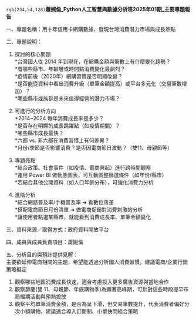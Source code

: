 `rgb(234,54,128)`**蕭婉倫_Python人工智慧與數據分析班2025年01期_主要專題報告**

一、專題名稱：用十年信用卡網購數據，發現台灣消費潛力市場與成長熱點  

二、專題說明：  
1. 探討的核心問題  
   *台灣國人從 2014 年到現在，在網購金額與筆數上有什麼變化趨勢？  
   *有哪些縣市、年齡層或時間點消費變化最劇烈？  
   *疫情前後（2020年）網購習慣是否明顯改變？  
   *是否能從資料中看出消費升級（單筆金額提高）或平台多元化（交易筆數增加）？  
   *哪些縣市或族群是未來值得經營的潛力市場？  
  
2. 可進行的分析方向  
   *2014~2024 每年消費成長率是多少？  
   *是否存在明顯的成長跳躍點（如疫情期間）？  
   *哪些縣市成長最快？  
   *六都 vs. 非六都在消費習慣上有何差異？  
   *月份/季節是否影響消費？是否因電商節日波動？（雙11、母親節等）  
  
3. 專題亮點  
   *結合政策、社會事件（如疫情、電商興起）進行跨時間觀察  
   *運用 Power BI 做動態圖表，可互動調整篩選條件（如年份/縣市）  
   *若結合其他公開資料（如人口年齡分布），可強化消費力分析  
  
4. 進階分析  
   *結合網路普及率/手機普及率 ➜ 看數位落差  
   *搭配電商節日月份清單 ➜ 做電商促銷對消費刺激的分析  
   *讓使用者點選某縣市，就能看到消費成長率、單筆金額變化  
  
三、資料來源／取得方式：政府資料開放平台  

四、成員與成員負責項目：蕭婉倫  

五、分析目的與預計提供見解：  
主要欲延伸電商相關的主題，希望能透過分析國人消費習慣，建議電商/企業行銷策略擬定  

1. 觀察哪些地區消費成長快速，適合考慮投入更多廣告資源與當地合作
2. 觀察節慶(雙 11、母親節、年底購物季)為顯著高峰期，可針對這些時段提早布局檔期活動與預熱投放
3. 觀察平均單筆消費金額，是否為呈下滑，但交易筆數提升，代表消費者偏好分次小額購物，建議適合導入訂閱制、小單快閃組合策略

